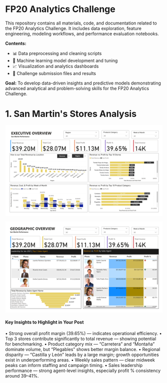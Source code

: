 # FP20 Analytics Challenge

This repository contains all materials, code, and documentation related to the FP20 Analytics Challenge.
It includes data exploration, feature engineering, modeling workflows, and performance evaluation notebooks.

**Contents:**

* 📊 Data preprocessing and cleaning scripts
* 🤖 Machine learning model development and tuning
* 📈 Visualization and analytics dashboards
* 🧾 Challenge submission files and results

**Goal:**
To develop data-driven insights and predictive models demonstrating advanced analytical and problem-solving skills for the FP20 Analytics Challenge.


# 1. San Martin's Stores Analysis

![Executive Performance Dashboard](https://github.com/farook8090/FP20-analystics-Challenge/blob/13d3dcc8e07d38d9bea5a00eda2ece2b8368ee83/1.%20San%20Martin's%20Stores%20Analysis/GitHub/San%20Martin%20Store_page-0001.jpg)

![Leadership Performance Dashboard](https://github.com/farook8090/FP20-analystics-Challenge/blob/13d3dcc8e07d38d9bea5a00eda2ece2b8368ee83/1.%20San%20Martin's%20Stores%20Analysis/GitHub/San%20Martin%20Store_page-0002.jpg)

#### Key Insights to Highlight in Your Post

•	Strong overall profit margin (39.65%) — indicates operational efficiency.
•	Top 3 stores contribute significantly to total revenue — showing potential for benchmarking.
•	Product category mix — “Carretera” and “Montaña” dominate volume, but “Plegables” shows better margin balance.
•	Regional disparity — “Castilla y León” leads by a large margin; growth opportunities exist in underperforming areas.
•	Weekly sales pattern — clear midweek peaks can inform staffing and campaign timing.
•	Sales leadership performance — strong agent-level insights, especially profit % consistency around 39–41%.
